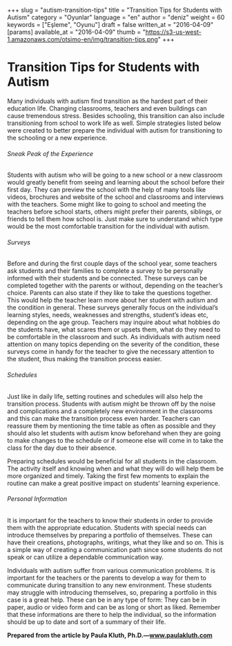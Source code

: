 +++
slug = "autism-transition-tips"
title = "Transition Tips for Students with Autism"
category = "Oyunlar"
language = "en"
author = "deniz"
weight = 60
keywords = ["Eşleme", "Oyunu"]
draft = false
written_at = "2016-04-09"
[params]
available_at = "2016-04-09"
thumb = "https://s3-us-west-1.amazonaws.com/otsimo-en/img/transition-tips.png"
+++


# Transition Tips for Students with Autism

Many individuals with autism find transition as the hardest part of their education life. Changing classrooms, teachers and even buildings can cause tremendous stress. Besides schooling, this transition can also include transitioning from school to work life as well. Simple strategies listed below were created to better prepare the individual with autism for transitioning to the schooling or a new experience.

###### Sneak Peak of the Experience

Students with autism who will be going to a new school or a new classroom would greatly benefit from seeing and learning about the school before their first day. They can preview the school with the help of many tools like videos, brochures and website of the school and classrooms and interviews with the teachers. Some might like to going to school and meeting the teachers before school starts, others might prefer their parents, siblings, or friends to tell them how school is. Just make sure to understand which type would be the most comfortable transition for the individual with autism.

###### Surveys

Before and during the first couple days of the school year, some teachers ask students and their families to complete a survey to be personally informed with their students and be connected. These surveys can be completed together with the parents or without, depending on the teacher’s choice. Parents can also state if they like to take the questions together. This would help the teacher learn more about her student with autism and the condition in general. These surveys generally focus on the individual’s learning styles, needs, weaknesses and strengths, student’s ideas etc, depending on the age group. Teachers may inquire about what hobbies do the students have, what scares them or upsets them, what do they need to be comfortable in the classroom and such. As individuals with autism need attention on many topics depending on the severity of the condition, these surveys come in handy for the teacher to give the necessary attention to the student, thus making the transition process easier.

###### Schedules

Just like in daily life, setting routines and schedules will also help the transition process. Students with autism might be thrown off by the noise and complications and a completely new environment in the classrooms and this can make the transition process even harder. Teachers can reassure them by mentioning the time table as often as possible and they should also let students with autism know beforehand when they are going to make changes to the schedule or if someone else will come in to take the class for the day due to their absence.

Preparing schedules would be beneficial for all students in the classroom. The activity itself and knowing when and what they will do will help them be more organized and timely. Taking the first few moments to explain the routine can make a great positive impact on students’ learning experience.

###### Personal Information

It is important for the teachers to know their students in order to provide them with the appropriate education. Students with special needs can introduce themselves by preparing a portfolio of themselves. These can have their creations, photographs, writings, what they like and so on. This is a simple way of creating a communication path since some students do not speak or can utilize a dependable communication way.

Individuals with autism suffer from various communication problems. It is important for the teachers or the parents to develop a way for them to communicate during transition to any new environment. These students may struggle with introducing themselves, so, preparing a portfolio in this case is a great help. These can be in any type of form: They can be in paper, audio or video form and can be as long or short as liked. Remember that these informations are there to help the individual, so the information should be up to date and sort of a summary of their life.

**Prepared from the article by Paula Kluth, Ph.D.—www.paulakluth.com**
